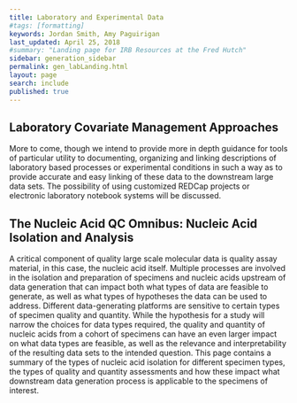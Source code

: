 ```yaml
---
title: Laboratory and Experimental Data
#tags: [formatting]
keywords: Jordan Smith, Amy Paguirigan
last_updated: April 25, 2018
#summary: "Landing page for IRB Resources at the Fred Hutch"
sidebar: generation_sidebar
permalink: gen_labLanding.html
layout: page
search: include
published: true
---
```

## Laboratory Covariate Management Approaches
More to come, though we intend to provide more in depth guidance for tools of particular utility to documenting, organizing and linking descriptions of laboratory based processes or experimental conditions in such a way as to provide accurate and easy linking of these data to the downstream large data sets.  The possibility of using customized REDCap projects or electronic laboratory notebook systems will be discussed.  

## The Nucleic Acid QC Omnibus:  Nucleic Acid Isolation and Analysis
A critical component of quality large scale molecular data is quality assay material, in this case, the nucleic acid itself. Multiple processes are involved in the isolation and preparation of specimens and nucleic acids upstream of data generation that can impact both what types of data are feasible to generate, as well as what types of hypotheses the data can be used to address. Different data-generating platforms are sensitive to certain types of specimen quality and quantity. While the hypothesis for a study will narrow the choices for data types required, the quality and quantity of nucleic acids from a cohort of specimens can have an even larger impact on what data types are feasible, as well as the relevance and interpretability of the resulting data sets to the intended question.  This page contains a summary of the types of nucleic acid isolation for different specimen types, the types of quality and quantity assessments and how these impact what downstream data generation process is applicable to the specimens of interest.
